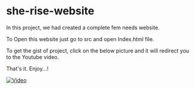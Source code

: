 # she-rise-website
In this project, we had created a complete fem needs website.

To Open this website just go to src and open Index.html file.

To get the gist of project, click on the below picture and it will redirect you to the Youtube video.

That's it.
Enjoy...!


[![Video](https://img.youtube.com/vi/NPdYKouONuw/hqdefault.jpg)](https://www.youtube.com/watch?v=NPdYKouONuw)
